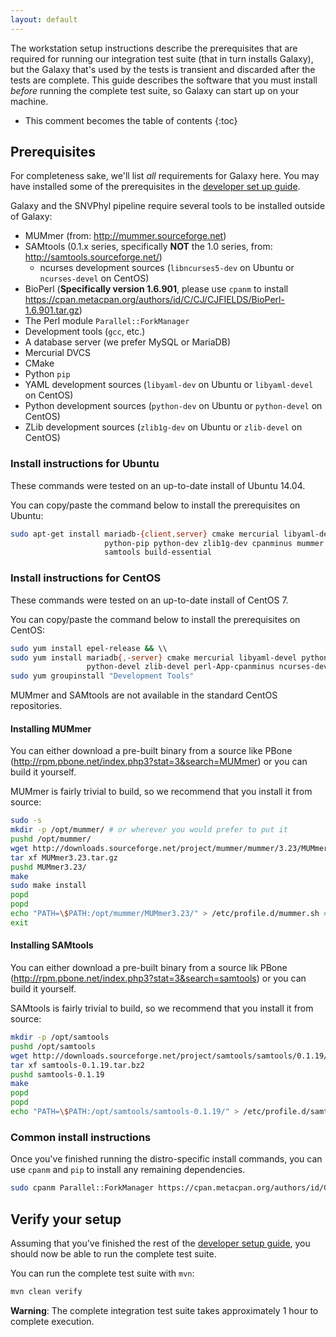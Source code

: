```yaml
---
layout: default
---
```


The workstation setup instructions describe the prerequisites that are required for running our integration test suite (that in turn installs Galaxy), but the Galaxy that's used by the tests is transient and discarded after the tests are complete. This guide describes the software that you must install *before* running the complete test suite, so Galaxy can start up on your machine.

* This comment becomes the table of contents
{:toc}

Prerequisites
-------------

For completeness sake, we'll list *all* requirements for Galaxy here. You may have installed some of the prerequisites in the [developer set up guide](..).

Galaxy and the SNVPhyl pipeline require several tools to be installed outside of Galaxy:

* MUMmer (from: <http://mummer.sourceforge.net>)
* SAMtools (0.1.x series, specifically **NOT** the 1.0 series, from: <http://samtools.sourceforge.net/>)
  * ncurses development sources (`libncurses5-dev` on Ubuntu or `ncurses-devel` on CentOS)
* BioPerl (**Specifically version 1.6.901**, please use `cpanm` to install <https://cpan.metacpan.org/authors/id/C/CJ/CJFIELDS/BioPerl-1.6.901.tar.gz>)
* The Perl module `Parallel::ForkManager`
* Development tools (`gcc`, etc.)
* A database server (we prefer MySQL or MariaDB)
* Mercurial DVCS
* CMake
* Python `pip`
* YAML development sources (`libyaml-dev` on Ubuntu or `libyaml-devel` on CentOS)
* Python development sources (`python-dev` on Ubuntu or `python-devel` on CentOS)
* ZLib development sources (`zlib1g-dev` on Ubuntu or `zlib-devel` on CentOS)

### Install instructions for Ubuntu

These commands were tested on an up-to-date install of Ubuntu 14.04.

You can copy/paste the command below to install the prerequisites on Ubuntu:

```bash
sudo apt-get install mariadb-{client,server} cmake mercurial libyaml-dev \\
                     python-pip python-dev zlib1g-dev cpanminus mummer \\
                     samtools build-essential
```

### Install instructions for CentOS

These commands were tested on an up-to-date install of CentOS 7.

You can copy/paste the command below to install the prerequisites on CentOS:

```bash
sudo yum install epel-release && \\
sudo yum install mariadb{,-server} cmake mercurial libyaml-devel python-pip \\
                 python-devel zlib-devel perl-App-cpanminus ncurses-devel && \\
sudo yum groupinstall "Development Tools"
```    

MUMmer and SAMtools are not available in the standard CentOS repositories.

#### Installing MUMmer

You can either download a pre-built binary from a source like PBone (<http://rpm.pbone.net/index.php3?stat=3&search=MUMmer>) or you can build it yourself.

MUMmer is fairly trivial to build, so we recommend that you install it from source:

```bash
sudo -s
mkdir -p /opt/mummer/ # or wherever you would prefer to put it
pushd /opt/mummer/
wget http://downloads.sourceforge.net/project/mummer/mummer/3.23/MUMmer3.23.tar.gz
tar xf MUMmer3.23.tar.gz
pushd MUMmer3.23/
make
sudo make install
popd
popd
echo "PATH=\$PATH:/opt/mummer/MUMmer3.23/" > /etc/profile.d/mummer.sh # or put it on your $PATH in some other way
exit
```

#### Installing SAMtools

You can either download a pre-built binary from a source lik PBone (<http://rpm.pbone.net/index.php3?stat=3&search=samtools>) or you can build it yourself.

SAMtools is fairly trivial to build, so we recommend that you install it from source:

```bash
mkdir -p /opt/samtools
pushd /opt/samtools
wget http://downloads.sourceforge.net/project/samtools/samtools/0.1.19/samtools-0.1.19.tar.bz2
tar xf samtools-0.1.19.tar.bz2
pushd samtools-0.1.19
make
popd
popd
echo "PATH=\$PATH:/opt/samtools/samtools-0.1.19/" > /etc/profile.d/samtools.sh
```

### Common install instructions

Once you've finished running the distro-specific install commands, you can use `cpanm` and `pip` to install any remaining dependencies.

```bash
sudo cpanm Parallel::ForkManager https://cpan.metacpan.org/authors/id/C/CJ/CJFIELDS/BioPerl-1.6.901.tar.gz
```

Verify your setup
-----------------

Assuming that you've finished the rest of the [developer setup guide](..), you should now be able to run the complete test suite.

You can run the complete test suite with `mvn`:

```bash
mvn clean verify
```

**Warning**: The complete integration test suite takes approximately 1 hour to complete execution.
